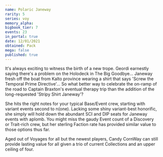 ```yaml
---
name: Polaric Janeway
rarity: 5
series: voy
memory_alpha:
bigbook_tier: 7
events: 23
in_portal: true
date: 12/01/2021
obtained: Pack
mega: false
published: true
---
```


It's always exciting to witness the birth of a new trope. Geordi earnestly saying there's a problem on the Holodeck in The Big Goodbye... Janeway fresh off the boat from Kalto province wearing a shirt that says 'Screw the Temporal Prime Directive'... So what better way to celebrate the on-ramp of the road to Captain Braxton's eventual therapy trip than the addition of the long-requested 'Stripy Shirt Janeway'?

She hits the right notes for your typical Base/Event crew, starting with variant events second to n(one). Lacking some shiny variant-best honorific, she simply will hold down the abundant SCI and DIP seats for Janeway events with aplomb. You might miss the gaudy Event count of a Discovery or Trait-rich crew, but her sterling Faction rate has provided similar value to those options thus far. 

Aged out of Voyages for all but the newest players, Candy CornWay can still provide lasting value for all given a trio of current Collections and an upper ceiling of four.
